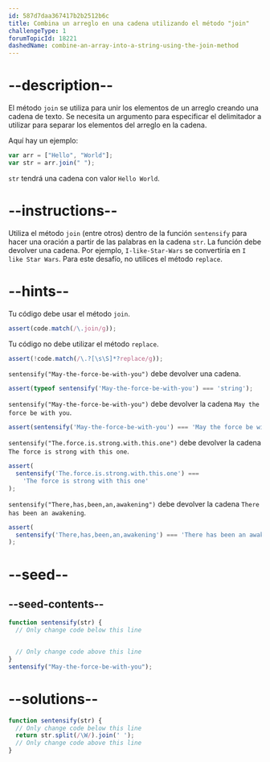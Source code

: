 ```yaml
---
id: 587d7daa367417b2b2512b6c
title: Combina un arreglo en una cadena utilizando el método "join"
challengeType: 1
forumTopicId: 18221
dashedName: combine-an-array-into-a-string-using-the-join-method
---
```


# --description--

El método `join` se utiliza para unir los elementos de un arreglo creando una cadena de texto. Se necesita un argumento para especificar el delimitador a utilizar para separar los elementos del arreglo en la cadena.

Aquí hay un ejemplo:

```js
var arr = ["Hello", "World"];
var str = arr.join(" ");
```

`str` tendrá una cadena con valor `Hello World`.
# --instructions--

Utiliza el método `join` (entre otros) dentro de la función `sentensify` para hacer una oración a partir de las palabras en la cadena `str`. La función debe devolver una cadena. Por ejemplo, `I-like-Star-Wars` se convertiría en `I like Star Wars`. Para este desafío, no utilices el método `replace`.

# --hints--

Tu código debe usar el método `join`.

```js
assert(code.match(/\.join/g));
```

Tu código no debe utilizar el método `replace`.

```js
assert(!code.match(/\.?[\s\S]*?replace/g));
```

`sentensify("May-the-force-be-with-you")` debe devolver una cadena.

```js
assert(typeof sentensify('May-the-force-be-with-you') === 'string');
```

`sentensify("May-the-force-be-with-you")` debe devolver la cadena `May the force be with you`.

```js
assert(sentensify('May-the-force-be-with-you') === 'May the force be with you');
```

`sentensify("The.force.is.strong.with.this.one")` debe devolver la cadena `The force is strong with this one`.

```js
assert(
  sentensify('The.force.is.strong.with.this.one') ===
    'The force is strong with this one'
);
```

`sentensify("There,has,been,an,awakening")` debe devolver la cadena `There has been an awakening`.

```js
assert(
  sentensify('There,has,been,an,awakening') === 'There has been an awakening'
);
```

# --seed--

## --seed-contents--

```js
function sentensify(str) {
  // Only change code below this line


  // Only change code above this line
}
sentensify("May-the-force-be-with-you");
```

# --solutions--

```js
function sentensify(str) {
  // Only change code below this line
  return str.split(/\W/).join(' ');
  // Only change code above this line
}
```
